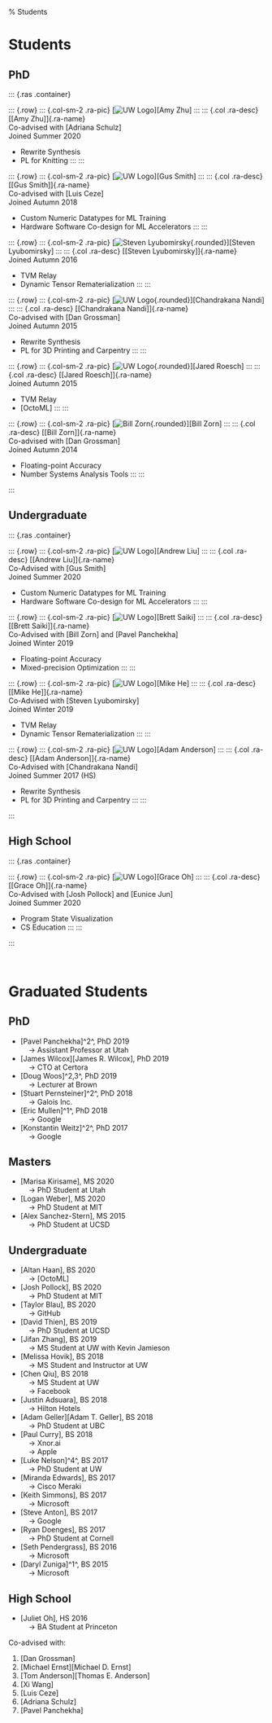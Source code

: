 % Students

<!-- TODO STARS -->

# Students

## PhD

::: {.ras .container}

::: {.row}
::: {.col-sm-2 .ra-pic}
  [![UW Logo](thumb/logo-uw.png)][Amy Zhu]
:::
::: {.col .ra-desc}
  [[Amy Zhu]]{.ra-name} \
  Co-advised with [Adriana Schulz] \
  Joined Summer 2020

  - Rewrite Synthesis
  - PL for Knitting
:::
:::

::: {.row}
::: {.col-sm-2 .ra-pic}
  [![UW Logo](thumb/logo-uw.png)][Gus Smith]
:::
::: {.col .ra-desc}
  [[Gus Smith]]{.ra-name} \
  Co-advised with [Luis Ceze] \
  Joined Autumn 2018

  - Custom Numeric Datatypes for ML Training
  - Hardware Software Co-design for ML Accelerators
:::
:::

::: {.row}
::: {.col-sm-2 .ra-pic}
  [![Steven Lyubomirsky](thumb/steven-lyubomirsky-cropped.jpg){.rounded}][Steven Lyubomirsky]
:::
::: {.col .ra-desc}
  [[Steven Lyubomirsky]]{.ra-name} \
  Joined Autumn 2016

  - TVM Relay
  - Dynamic Tensor Rematerialization
:::
:::

::: {.row}
::: {.col-sm-2 .ra-pic}
  [![UW Logo](thumb/chandrakana-nandi-cropped.jpg){.rounded}][Chandrakana Nandi]
:::
::: {.col .ra-desc}
  [[Chandrakana Nandi]]{.ra-name} \
  Co-advised with [Dan Grossman] \
  Joined Autumn 2015

  - Rewrite Synthesis
  - PL for 3D Printing and Carpentry
:::
:::

::: {.row}
::: {.col-sm-2 .ra-pic}
  [![UW Logo](thumb/jared-roesch-cropped.jpg){.rounded}][Jared Roesch]
:::
::: {.col .ra-desc}
  [[Jared Roesch]]{.ra-name} \
  Joined Autumn 2015

  - TVM Relay
  - [OctoML]
:::
:::

::: {.row}
::: {.col-sm-2 .ra-pic}
  [![Bill Zorn](thumb/bill-zorn-cropped.jpg){.rounded}][Bill Zorn]
:::
::: {.col .ra-desc}
  [[Bill Zorn]]{.ra-name} \
  Co-advised with [Dan Grossman] \
  Joined Autumn 2014

  - Floating-point Accuracy
  - Number Systems Analysis Tools
:::
:::

:::


## Undergraduate

::: {.ras .container}

::: {.row}
::: {.col-sm-2 .ra-pic}
  [![UW Logo](thumb/logo-uw.png)][Andrew Liu]
:::
::: {.col .ra-desc}
  [[Andrew Liu]]{.ra-name} \
  Co-Advised with [Gus Smith] \
  Joined Summer 2020


  - Custom Numeric Datatypes for ML Training
  - Hardware Software Co-design for ML Accelerators
:::
:::

::: {.row}
::: {.col-sm-2 .ra-pic}
  [![UW Logo](thumb/logo-uw.png)][Brett Saiki]
:::
::: {.col .ra-desc}
  [[Brett Saiki]]{.ra-name} \
  Co-Advised with [Bill Zorn] and [Pavel Panchekha] \
  Joined Winter 2019

  - Floating-point Accuracy
  - Mixed-precision Optimization
:::
:::

::: {.row}
::: {.col-sm-2 .ra-pic}
  [![UW Logo](thumb/logo-uw.png)][Mike He]
:::
::: {.col .ra-desc}
  [[Mike He]]{.ra-name} \
  Co-Advised with [Steven Lyubomirsky] \
  Joined Winter 2019

  - TVM Relay
  - Dynamic Tensor Rematerialization
:::
:::

::: {.row}
::: {.col-sm-2 .ra-pic}
  [![UW Logo](thumb/logo-uw.png)][Adam Anderson]
:::
::: {.col .ra-desc}
  [[Adam Anderson]]{.ra-name} \
  Co-Advised with [Chandrakana Nandi] \
  Joined Summer 2017 (HS)

  - Rewrite Synthesis
  - PL for 3D Printing and Carpentry
:::
:::

:::


## High School

::: {.ras .container}

::: {.row}
::: {.col-sm-2 .ra-pic}
  [![UW Logo](thumb/logo-uw.png)][Grace Oh]
:::
::: {.col .ra-desc}
  [[Grace Oh]]{.ra-name} \
  Co-Advised with [Josh Pollock] and [Eunice Jun] \
  Joined Summer 2020

  - Program State Visualization
  - CS Education
:::
:::

:::


&nbsp;

# Graduated Students

## PhD

  - [Pavel Panchekha]^2^, PhD 2019 \
      &nbsp; &nbsp; &rarr; Assistant Professor at Utah
  - [James Wilcox][James R. Wilcox], PhD 2019 \
      &nbsp; &nbsp; &rarr; CTO at Certora
  - [Doug Woos]^2,3^, PhD 2019 \
      &nbsp; &nbsp; &rarr; Lecturer at Brown
  - [Stuart Pernsteiner]^2^, PhD 2018 \
      &nbsp; &nbsp; &rarr; Galois Inc.
  - [Eric Mullen]^1^, PhD 2018 \
      &nbsp; &nbsp; &rarr; Google
  - [Konstantin Weitz]^2^, PhD 2017 \
      &nbsp; &nbsp; &rarr; Google

## Masters

  - [Marisa Kirisame], MS 2020 \
      &nbsp; &nbsp; &rarr; PhD Student at Utah
  - [Logan Weber], MS 2020 \
      &nbsp; &nbsp; &rarr; PhD Student at MIT
  - [Alex Sanchez-Stern], MS 2015 \
      &nbsp; &nbsp; &rarr; PhD Student at UCSD

## Undergraduate

  - [Altan Haan], BS 2020 \
      &nbsp; &nbsp; &rarr; [OctoML]
  - [Josh Pollock], BS 2020 \
      &nbsp; &nbsp; &rarr; PhD Student at MIT
  - [Taylor Blau], BS 2020 \
      &nbsp; &nbsp; &rarr; GitHub
  - [David Thien], BS 2019 \
      &nbsp; &nbsp; &rarr; PhD Student at UCSD
  - [Jifan Zhang], BS 2019 \
      &nbsp; &nbsp; &rarr; MS Student at UW with Kevin Jamieson
  - [Melissa Hovik], BS 2018 \
      &nbsp; &nbsp; &rarr; MS Student and Instructor at UW
  - [Chen Qiu], BS 2018 \
      &nbsp; &nbsp; &rarr; MS Student at UW \
      &nbsp; &nbsp; &rarr; Facebook
  - [Justin Adsuara], BS 2018 \
      &nbsp; &nbsp; &rarr; Hilton Hotels
  - [Adam Geller][Adam T. Geller], BS 2018 \
      &nbsp; &nbsp; &rarr; PhD Student at UBC
  - [Paul Curry], BS 2018 \
      &nbsp; &nbsp; &rarr; Xnor.ai \
      &nbsp; &nbsp; &rarr; Apple
  - [Luke Nelson]^4^, BS 2017 \
      &nbsp; &nbsp; &rarr; PhD Student at UW
  - [Miranda Edwards], BS 2017 \
      &nbsp; &nbsp; &rarr; Cisco Meraki
  - [Keith Simmons], BS 2017 \
      &nbsp; &nbsp; &rarr; Microsoft
  - [Steve Anton], BS 2017 \
      &nbsp; &nbsp; &rarr; Google
  - [Ryan Doenges], BS 2017 \
      &nbsp; &nbsp; &rarr; PhD Student at Cornell
  - [Seth Pendergrass], BS 2016 \
      &nbsp; &nbsp; &rarr; Microsoft
  - [Daryl Zuniga]^1^, BS 2015 \
      &nbsp; &nbsp; &rarr; Microsoft

## High School

  - [Juliet Oh], HS 2016 \
      &nbsp; &nbsp; &rarr; BA Student at Princeton

Co-advised with:

  1. [Dan Grossman]
  2. [Michael Ernst][Michael D. Ernst]
  3. [Tom Anderson][Thomas E. Anderson]
  4. [Xi Wang]
  5. [Luis Ceze]
  6. [Adriana Schulz]
  7. [Pavel Panchekha]
